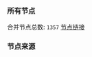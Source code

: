 ### 所有节点
合并节点总数: `1357`
[节点链接](https://raw.githubusercontent.com/rzhy1/11/master/sub/sub_merge_base64.txt)

### 节点来源